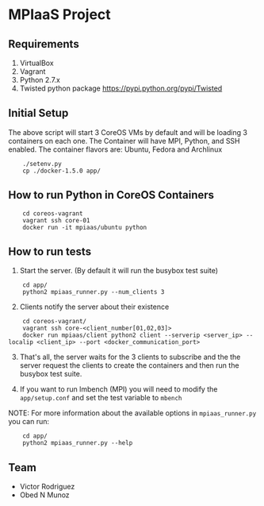 MPIaaS Project
=================

Requirements
------------
1. VirtualBox
2. Vagrant
3. Python 2.7.x
4. Twisted python package https://pypi.python.org/pypi/Twisted

Initial Setup 
-------------
The above script will start 3 CoreOS VMs by default and will be loading 3 containers on each one. The Container will
have MPI, Python, and SSH enabled. The container flavors are: Ubuntu, Fedora and Archlinux

```
	./setenv.py
	cp ./docker-1.5.0 app/
```

How to run Python in CoreOS Containers
--------------------------------------

```
	cd coreos-vagrant
	vagrant ssh core-01
	docker run -it mpiaas/ubuntu python
```

How to run tests
----------------
1. Start the server. (By default it will run the busybox test suite)
```
	cd app/
	python2 mpiaas_runner.py --num_clients 3
```

2. Clients notify the server about their existence
```
	cd coreos-vagrant/
	vagrant ssh core-<client_number[01,02,03]>
	docker run mpiaas/client python2 client --serverip <server_ip> --localip <client_ip> --port <docker_communication_port>
```

3. That's all, the server waits for the 3 clients to subscribe and the the server request the clients to create the containers and then run the busybox test suite.

4. If you want to run lmbench (MPI) you will need to modify the ```app/setup.conf``` and set the test variable to ```mbench```

NOTE:
For more information about the available options in ``` mpiaas_runner.py ``` you can run:
```
	cd app/
	python2 mpiaas_runner.py --help
```

Team
----
- Victor Rodriguez
- Obed N Munoz
